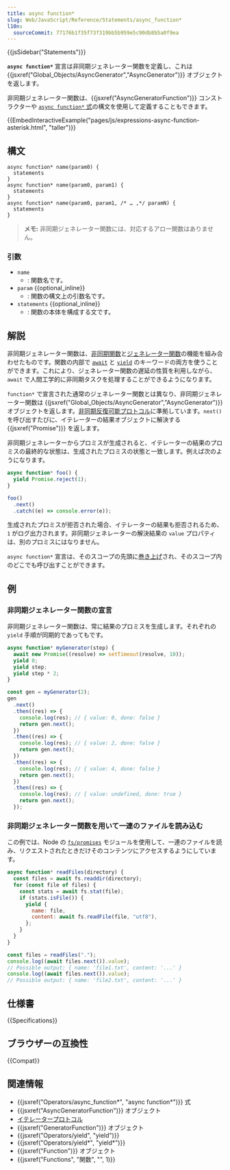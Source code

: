 ```yaml
---
title: async function*
slug: Web/JavaScript/Reference/Statements/async_function*
l10n:
  sourceCommit: 77176b1f35f73f319bb5b959e5c90db8b5a0f9ea
---
```


{{jsSidebar("Statements")}}

**`async function*`** 宣言は非同期ジェネレーター関数を定義し、これは {{jsxref("Global_Objects/AsyncGenerator","AsyncGenerator")}} オブジェクトを返します。

非同期ジェネレーター関数は、{{jsxref("AsyncGeneratorFunction")}} コンストラクターや [`async function*` 式](/ja/docs/Web/JavaScript/Reference/Operators/async_function*)の構文を使用して定義することもできます。

{{EmbedInteractiveExample("pages/js/expressions-async-function-asterisk.html", "taller")}}

## 構文

```js-nolint
async function* name(param0) {
  statements
}
async function* name(param0, param1) {
  statements
}
async function* name(param0, param1, /* … ,*/ paramN) {
  statements
}
```

> **メモ:** 非同期ジェネレーター関数には、対応するアロー関数はありません。

### 引数

- `name`
  - : 関数名です。
- `param` {{optional_inline}}
  - : 関数の構文上の引数名です。
- `statements` {{optional_inline}}
  - : 関数の本体を構成する文です。

## 解説

非同期ジェネレーター関数は、[非同期関数](/ja/docs/Web/JavaScript/Reference/Statements/async_function)と[ジェネレーター関数](/ja/docs/Web/JavaScript/Reference/Statements/function*)の機能を組み合わせたものです。関数の内部で [`await`](/ja/docs/Web/JavaScript/Reference/Operators/await) と [`yield`](/ja/docs/Web/JavaScript/Reference/Operators/yield) のキーワードの両方を使うことができます。これにより、ジェネレーター関数の遅延の性質を利用しながら、`await` で人間工学的に非同期タスクを処理することができるようになります。

`function*` で宣言された通常のジェネレーター関数とは異なり、非同期ジェネレーター関数は {{jsxref("Global_Objects/AsyncGenerator","AsyncGenerator")}} オブジェクトを返します。[非同期反復可能プロトコル](/ja/docs/Web/JavaScript/Reference/Iteration_protocols#非同期イテレーターと非同期反復可能プロトコル)に準拠しています。`next()` を呼び出すたびに、イテレーターの結果オブジェクトに解決する {{jsxref("Promise")}} を返します。

非同期ジェネレーターからプロミスが生成されると、イテレーターの結果のプロミスの最終的な状態は、生成されたプロミスの状態と一致します。例えば次のようになります。

```js
async function* foo() {
  yield Promise.reject(1);
}

foo()
  .next()
  .catch((e) => console.error(e));
```

生成されたプロミスが拒否された場合、イテレーターの結果も拒否されるため、`1` がログ出力されます。非同期ジェネレーターの解決結果の `value` プロパティは、別のプロミスにはなりません。

`async function*` 宣言は、そのスコープの先頭に[巻き上げ](/ja/docs/Glossary/Hoisting)され、そのスコープ内のどこでも呼び出すことができます。

## 例

### 非同期ジェネレーター関数の宣言

非同期ジェネレーター関数は、常に結果のプロミスを生成します。それぞれの `yield` 手順が同期的であってもです。

```js
async function* myGenerator(step) {
  await new Promise((resolve) => setTimeout(resolve, 10));
  yield 0;
  yield step;
  yield step * 2;
}

const gen = myGenerator(2);
gen
  .next()
  .then((res) => {
    console.log(res); // { value: 0, done: false }
    return gen.next();
  })
  .then((res) => {
    console.log(res); // { value: 2, done: false }
    return gen.next();
  })
  .then((res) => {
    console.log(res); // { value: 4, done: false }
    return gen.next();
  })
  .then((res) => {
    console.log(res); // { value: undefined, done: true }
    return gen.next();
  });
```

### 非同期ジェネレーター関数を用いて一連のファイルを読み込む

この例では、Node の [`fs/promises`](https://nodejs.org/dist/latest-v18.x/docs/api/fs.html) モジュールを使用して、一連のファイルを読み、リクエストされたときだけそのコンテンツにアクセスするようにしています。

```js
async function* readFiles(directory) {
  const files = await fs.readdir(directory);
  for (const file of files) {
    const stats = await fs.stat(file);
    if (stats.isFile()) {
      yield {
        name: file,
        content: await fs.readFile(file, "utf8"),
      };
    }
  }
}

const files = readFiles(".");
console.log((await files.next()).value);
// Possible output: { name: 'file1.txt', content: '...' }
console.log((await files.next()).value);
// Possible output: { name: 'file2.txt', content: '...' }
```

## 仕様書

{{Specifications}}

## ブラウザーの互換性

{{Compat}}

## 関連情報

- {{jsxref("Operators/async_function*", "async function*")}} 式
- {{jsxref("AsyncGeneratorFunction")}} オブジェクト
- [イテレータープロトコル](/ja/docs/Web/JavaScript/Reference/Iteration_protocols)
- {{jsxref("GeneratorFunction")}} オブジェクト
- {{jsxref("Operators/yield", "yield")}}
- {{jsxref("Operators/yield*", "yield*")}}
- {{jsxref("Function")}} オブジェクト
- {{jsxref("Functions", "関数", "", 1)}}
